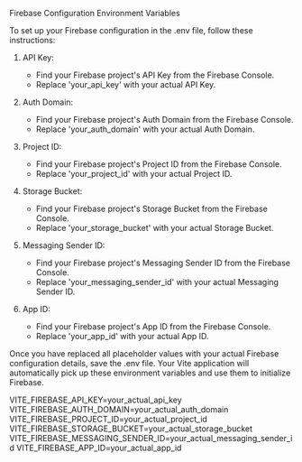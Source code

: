 Firebase Configuration Environment Variables

To set up your Firebase configuration in the .env file, follow these instructions:

1. API Key:
   - Find your Firebase project's API Key from the Firebase Console.
   - Replace 'your_api_key' with your actual API Key.

2. Auth Domain:
   - Find your Firebase project's Auth Domain from the Firebase Console.
   - Replace 'your_auth_domain' with your actual Auth Domain.

3. Project ID:
   - Find your Firebase project's Project ID from the Firebase Console.
   - Replace 'your_project_id' with your actual Project ID.

4. Storage Bucket:
   - Find your Firebase project's Storage Bucket from the Firebase Console.
   - Replace 'your_storage_bucket' with your actual Storage Bucket.

5. Messaging Sender ID:
   - Find your Firebase project's Messaging Sender ID from the Firebase Console.
   - Replace 'your_messaging_sender_id' with your actual Messaging Sender ID.

6. App ID:
   - Find your Firebase project's App ID from the Firebase Console.
   - Replace 'your_app_id' with your actual App ID.

Once you have replaced all placeholder values with your actual Firebase configuration details, save the .env file. Your Vite application will automatically pick up these environment variables and use them to initialize Firebase.

VITE_FIREBASE_API_KEY=your_actual_api_key
VITE_FIREBASE_AUTH_DOMAIN=your_actual_auth_domain
VITE_FIREBASE_PROJECT_ID=your_actual_project_id
VITE_FIREBASE_STORAGE_BUCKET=your_actual_storage_bucket
VITE_FIREBASE_MESSAGING_SENDER_ID=your_actual_messaging_sender_id
VITE_FIREBASE_APP_ID=your_actual_app_id

